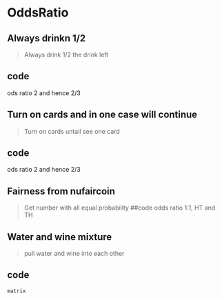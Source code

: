 # OddsRatio

## Always drinkn 1/2
> Always drink 1/2 the drink left
## code
ods ratio 2 and hence 2/3

## Turn on cards and in one case will continue
> Turn on cards untail see one card
## code
ods ratio 2 and hence 2/3

## Fairness from nufaircoin
>Get number with all equal probability 
##code
odds ratio 1:1, HT and TH


## Water and wine mixture
>pull water and wine into each other 
## code
```
matrix
```